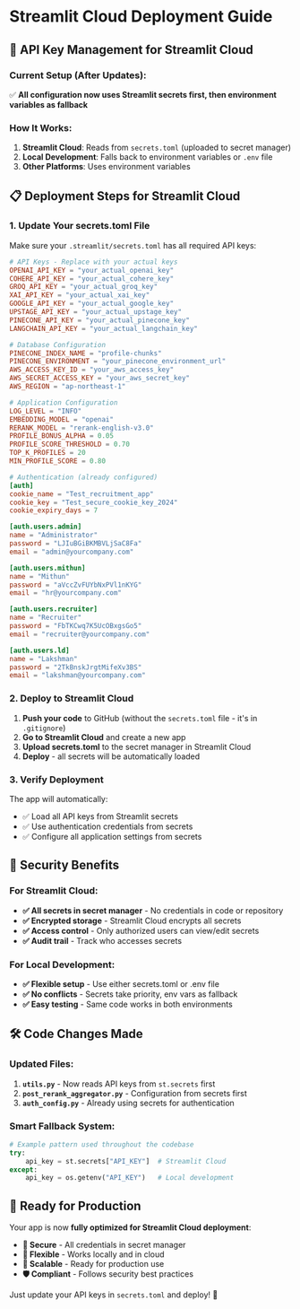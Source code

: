 # Streamlit Cloud Deployment Guide

## 🚀 API Key Management for Streamlit Cloud

### **Current Setup (After Updates):**

✅ **All configuration now uses Streamlit secrets first, then environment variables as fallback**

### **How It Works:**

1. **Streamlit Cloud**: Reads from `secrets.toml` (uploaded to secret manager)
2. **Local Development**: Falls back to environment variables or `.env` file
3. **Other Platforms**: Uses environment variables

## 📋 Deployment Steps for Streamlit Cloud

### **1. Update Your secrets.toml File**

Make sure your `.streamlit/secrets.toml` has all required API keys:

```toml
# API Keys - Replace with your actual keys
OPENAI_API_KEY = "your_actual_openai_key"
COHERE_API_KEY = "your_actual_cohere_key"
GROQ_API_KEY = "your_actual_groq_key"
XAI_API_KEY = "your_actual_xai_key"
GOOGLE_API_KEY = "your_actual_google_key"
UPSTAGE_API_KEY = "your_actual_upstage_key"
PINECONE_API_KEY = "your_actual_pinecone_key"
LANGCHAIN_API_KEY = "your_actual_langchain_key"

# Database Configuration
PINECONE_INDEX_NAME = "profile-chunks"
PINECONE_ENVIRONMENT = "your_pinecone_environment_url"
AWS_ACCESS_KEY_ID = "your_aws_access_key"
AWS_SECRET_ACCESS_KEY = "your_aws_secret_key"
AWS_REGION = "ap-northeast-1"

# Application Configuration
LOG_LEVEL = "INFO"
EMBEDDING_MODEL = "openai"
RERANK_MODEL = "rerank-english-v3.0"
PROFILE_BONUS_ALPHA = 0.05
PROFILE_SCORE_THRESHOLD = 0.70
TOP_K_PROFILES = 20
MIN_PROFILE_SCORE = 0.80

# Authentication (already configured)
[auth]
cookie_name = "Test_recruitment_app"
cookie_key = "Test_secure_cookie_key_2024"
cookie_expiry_days = 7

[auth.users.admin]
name = "Administrator"
password = "LJIuBGiBKMBVLjSaC8Fa"
email = "admin@yourcompany.com"

[auth.users.mithun]
name = "Mithun"
password = "aVccZvFUYbNxPVl1nKYG"
email = "hr@yourcompany.com"

[auth.users.recruiter]
name = "Recruiter"
password = "FbTKCwq7K5UcOBxgsGo5"
email = "recruiter@yourcompany.com"

[auth.users.ld]
name = "Lakshman"
password = "2TkBnskJrgtMifeXv3BS"
email = "lakshman@yourcompany.com"
```

### **2. Deploy to Streamlit Cloud**

1. **Push your code** to GitHub (without the `secrets.toml` file - it's in `.gitignore`)
2. **Go to Streamlit Cloud** and create a new app
3. **Upload secrets.toml** to the secret manager in Streamlit Cloud
4. **Deploy** - all secrets will be automatically loaded

### **3. Verify Deployment**

The app will automatically:
- ✅ Load all API keys from Streamlit secrets
- ✅ Use authentication credentials from secrets
- ✅ Configure all application settings from secrets

## 🔐 Security Benefits

### **For Streamlit Cloud:**
- **✅ All secrets in secret manager** - No credentials in code or repository
- **✅ Encrypted storage** - Streamlit Cloud encrypts all secrets
- **✅ Access control** - Only authorized users can view/edit secrets
- **✅ Audit trail** - Track who accesses secrets

### **For Local Development:**
- **✅ Flexible setup** - Use either secrets.toml or .env file
- **✅ No conflicts** - Secrets take priority, env vars as fallback
- **✅ Easy testing** - Same code works in both environments

## 🛠️ Code Changes Made

### **Updated Files:**
1. **`utils.py`** - Now reads API keys from `st.secrets` first
2. **`post_rerank_aggregator.py`** - Configuration from secrets first
3. **`auth_config.py`** - Already using secrets for authentication

### **Smart Fallback System:**
```python
# Example pattern used throughout the codebase
try:
    api_key = st.secrets["API_KEY"]  # Streamlit Cloud
except:
    api_key = os.getenv("API_KEY")   # Local development
```

## 🚀 Ready for Production

Your app is now **fully optimized for Streamlit Cloud deployment**:

- **🔐 Secure** - All credentials in secret manager
- **🔄 Flexible** - Works locally and in cloud
- **📱 Scalable** - Ready for production use
- **🛡️ Compliant** - Follows security best practices

Just update your API keys in `secrets.toml` and deploy! 🎉 